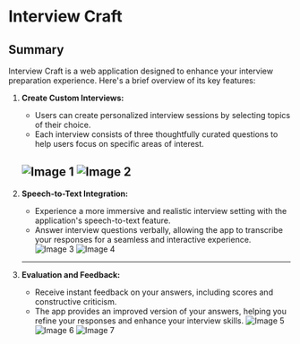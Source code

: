 # Interview Craft

## Summary

Interview Craft is a web application designed to enhance your interview preparation experience. Here's a brief overview of its key features:

1. **Create Custom Interviews:**
   - Users can create personalized interview sessions by selecting topics of their choice.
   - Each interview consists of three thoughtfully curated questions to help users focus on specific areas of interest.

   <!-- Embed the video here -->
   

   [](https://github.com/0ku/InterviewCraft/assets/52251304/26dd3898-73ba-4c4f-bdb0-a438b244114c)


   ![Image 1](https://github.com/0ku/InterviewCraft/assets/52251304/764f0f94-c575-4d39-92d9-4692aa0dee01.png)
   ![Image 2](https://github.com/0ku/InterviewCraft/assets/52251304/7465a875-7dad-4517-915a-5fee456b6949.png)
   --------------
3. **Speech-to-Text Integration:**
   - Experience a more immersive and realistic interview setting with the application's speech-to-text feature.
   - Answer interview questions verbally, allowing the app to transcribe your responses for a seamless and interactive experience.
   ![Image 3](https://github.com/0ku/InterviewCraft/assets/52251304/f1b381ff-83ee-49da-9464-b9a6bfed8801.png)
   ![Image 4](https://github.com/0ku/InterviewCraft/assets/52251304/f441b2da-22d2-41de-bdf2-ea8df067df13.png)
   --------------
4. **Evaluation and Feedback:**
   - Receive instant feedback on your answers, including scores and constructive criticism.
   - The app provides an improved version of your answers, helping you refine your responses and enhance your interview skills.
   ![Image 5](https://github.com/0ku/InterviewCraft/assets/52251304/c4fef17e-48ba-4635-aee8-1779e716e685.png)
   ![Image 6](https://github.com/0ku/InterviewCraft/assets/52251304/effb1666-4da3-462f-b1b8-9afb75945356.png)
   ![Image 7](https://github.com/0ku/InterviewCraft/assets/52251304/898ed6a2-1655-4e1b-80b7-5f906e5a624b.png)
